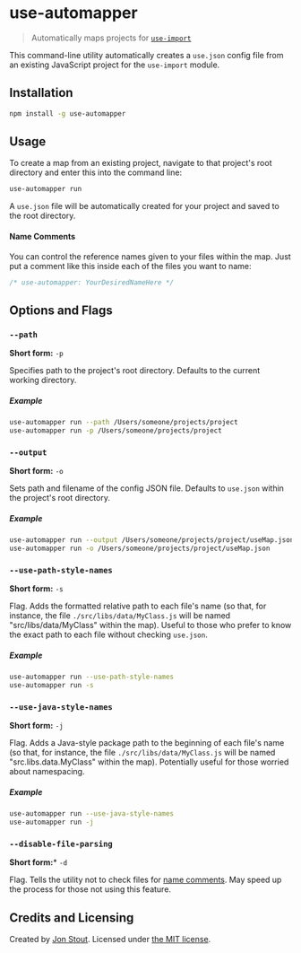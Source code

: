 # use-automapper
> Automatically maps projects for [`use-import`](https://www.npmjs.com/package/use-import)

This command-line utility automatically creates a `use.json` config file from an existing JavaScript project for the `use-import` module.


## Installation

```sh
npm install -g use-automapper
```


## Usage

To create a map from an existing project, navigate to that project's root directory and enter this into the command line:

```sh
use-automapper run
```

A `use.json` file will be automatically created for your project and saved to the root directory.

#### Name Comments

You can control the reference names given to your files within the map. Just put a comment like this inside each of the files you want to name:

```javascript
/* use-automapper: YourDesiredNameHere */
```


## Options and Flags

### `--path`
**Short form:** `-p`

Specifies path to the project's root directory. Defaults to the current working directory.

##### Example
```sh
use-automapper run --path /Users/someone/projects/project
use-automapper run -p /Users/someone/projects/project
```

### `--output`
**Short form:** `-o`

Sets path and filename of the config JSON file. Defaults to `use.json` within the project's root directory.

##### Example
```sh
use-automapper run --output /Users/someone/projects/project/useMap.json
use-automapper run -o /Users/someone/projects/project/useMap.json
```

### `--use-path-style-names`
**Short form:** `-s`

Flag. Adds the formatted relative path to each file's name (so that, for instance, the file `./src/libs/data/MyClass.js` will be named "src/libs/data/MyClass" within the map). Useful to those who prefer to know the exact path to each file without checking `use.json`.

##### Example
```sh
use-automapper run --use-path-style-names
use-automapper run -s
```

### `--use-java-style-names`
**Short form:** `-j`

Flag. Adds a Java-style package path to the beginning of each file's name (so that, for instance, the file `./src/libs/data/MyClass.js` will be named "src.libs.data.MyClass" within the map). Potentially useful for those worried about namespacing.

##### Example
```sh
use-automapper run --use-java-style-names
use-automapper run -j
```

### `--disable-file-parsing`
**Short form:*** `-d`

Flag. Tells the utility not to check files for [name comments](#name-comments). May speed up the process for those not using this feature.


## Credits and Licensing

Created by [Jon Stout](http://www.jonstout.net). Licensed under [the MIT license](http://opensource.org/licenses/MIT).
